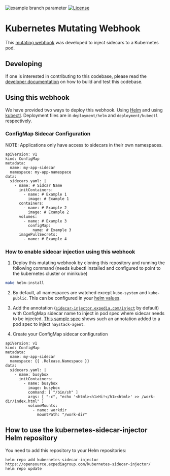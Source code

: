 ![example branch parameter](https://github.com/ExpediaGroup/kubernetes-sidecar-injector/actions/workflows/deploy.yaml/badge.svg?branch=master)
[![License](https://img.shields.io/badge/license-Apache%20License%202.0-blue.svg)](https://github.com/ExpediaGroup/kubernetes-sidecar-injector/blob/master/LICENSE)

Kubernetes Mutating Webhook
===========

This [mutating webhook](https://kubernetes.io/docs/reference/access-authn-authz/admission-controllers/#mutatingadmissionwebhook) was developed to inject sidecars to a Kubernetes pod. 

## Developing

If one is interested in contributing to this codebase, please read the [developer documentation](DEVELOP.md) on how to build and test this codebase.

## Using this webhook

We have provided two ways to deploy this webhook. Using [Helm](https://helm.sh/) and using [kubectl](https://kubernetes.io/docs/reference/kubectl/overview/). Deployment files are in `deployment/helm` and `deployment/kubectl` respectively.

### ConfigMap Sidecar Configuration

NOTE: Applications only have access to sidecars in their own namespaces.

```
apiVersion: v1
kind: ConfigMap
metadata:
  name: my-app-sidecar
  namespace: my-app-namespace
data:
  sidecars.yaml: |
    - name: # Sidcar Name
      initContainers:
        - name: # Example 1
          image: # Example 1
      containers:
        - name: # Example 2
          image: # Example 2
      volumes:
        - name: # Example 3
          configMap:
            name: # Example 3
      imagePullSecrets:
        - name: # Example 4
```


### How to enable sidecar injection using this webhook

1. Deploy this mutating webhook by cloning this repository and running the following command (needs kubectl installed and configured to point to the kubernetes cluster or minikube)

```bash
make helm-install
```

2. By default, all namespaces are watched except `kube-system` and `kube-public`. This can be configured in your [helm values](charts/kubernetes-sidecar-injector/values.yaml#L13-L19).

3. Add the annotation ([`sidecar-injector.expedia.com/inject`](charts/kubernetes-sidecar-injector/values.yaml#L9-L10) by default) with ConfigMap sidecar name to inject in pod spec where sidecar needs to be injected. [This sample spec](sample/chart/echo-server/templates/deployment.yaml#L16) shows such an annotation added to a pod spec to inject `haystack-agent`.

4. Create your ConfigMap sidecar configuration

```
apiVersion: v1
kind: ConfigMap
metadata:
  name: my-app-sidecar
  namespace: {{ .Release.Namespace }}
data:
  sidecars.yaml: |
    - name: busybox
      initContainers:
        - name: busybox
          image: busybox
          command: [ "/bin/sh" ]
          args: [ "-c", "echo '<html><h1>Hi!</h1><html>' >> /work-dir/index.html" ]
          volumeMounts:
            - name: workdir
              mountPath: "/work-dir"
```
## How to use the kubernetes-sidecar-injector Helm repository

You need to add this repository to your Helm repositories:

```
helm repo add kubernetes-sidecar-injector  https://opensource.expediagroup.com/kubernetes-sidecar-injector/
helm repo update
```
